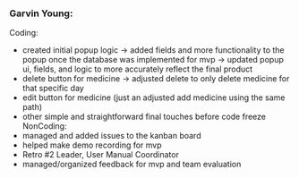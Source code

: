 ### Garvin Young:

Coding:
- created initial popup logic -> added fields and more functionality to the popup once the database was implemented for mvp -> updated popup ui, fields, and logic to more accurately reflect the final product
- delete button for medicine -> adjusted delete to only delete medicine for that specific day
- edit button for medicine (just an adjusted add medicine using the same path)
- other simple and straightforward final touches before code freeze
NonCoding:
- managed and added issues to the kanban board
- helped make demo recording for mvp
- Retro #2 Leader, User Manual Coordinator
- managed/organized feedback for mvp and team evaluation
